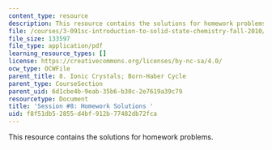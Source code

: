 ```yaml
---
content_type: resource
description: This resource contains the solutions for homework problems.
file: /courses/3-091sc-introduction-to-solid-state-chemistry-fall-2010/f8f51db52855d4bf912b77482db72fca_MIT3_091SCF09_hw8_sol.pdf
file_size: 133597
file_type: application/pdf
learning_resource_types: []
license: https://creativecommons.org/licenses/by-nc-sa/4.0/
ocw_type: OCWFile
parent_title: 8. Ionic Crystals; Born-Haber Cycle
parent_type: CourseSection
parent_uid: 6d1cbe4b-9eab-35b6-b30c-2e7619a39c79
resourcetype: Document
title: 'Session #8: Homework Solutions '
uid: f8f51db5-2855-d4bf-912b-77482db72fca
---
```

This resource contains the solutions for homework problems.